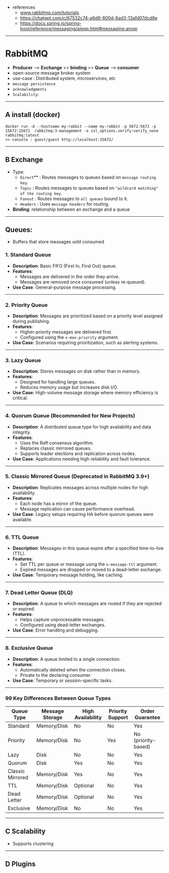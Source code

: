 - references
  - www.rabbitmq.com/tutorials
  - https://chatgpt.com/c/67532c74-a6d8-800d-8ad3-13afd07dcd8e
  - https://docs.spring.io/spring-boot/reference/messaging/amqp.html#messaging.amqp

---
# RabbitMQ
- **Producer**  --> **Exchange** >> **binding** >> **Queue** --> **consumer**
- open-source message broker system
- use-case : Distributed system, microservices, etc
- `message persistence` 
- `acknowledgments`
- `Scalability`:

---
## A install (docker)
```
docker run -d --hostname my-rabbit --name my-rabbit -p 5672:5672 -p 15672:15672  rabbitmq:3-management -e ssl_options.verify:verify_none rabbitmq:latest
>> console : guest/guest http://localhost:15672/
```
---
## B Exchange 
- Type:
  -  `Direct`** : Routes messages to queues based on `message routing key`.
  -  `Topic`    : Routes messages to queues based on `"wildcard matching" of the routing key`.
  -  `Fanout`   : Routes messages to `all queues` bound to it.
  -  `Headers`  : Uses `message headers` for routing.
- **Binding**: relationship between an exchange and a queue 

---  
## Queues:  
- Buffers that store messages until consumed

### 1. Standard Queue
- **Description**: Basic FIFO (First In, First Out) queue.
- **Features**:
  - Messages are delivered in the order they arrive.
  - Messages are removed once consumed (unless re-queued).
- **Use Case**: General-purpose message processing.

---

### 2. Priority Queue
- **Description**: Messages are prioritized based on a priority level assigned during publishing.
- **Features**:
  - Higher-priority messages are delivered first.
  - Configured using the `x-max-priority` argument.
- **Use Case**: Scenarios requiring prioritization, such as alerting systems.

---

### 3. Lazy Queue
- **Description**: Stores messages on disk rather than in memory.
- **Features**:
  - Designed for handling large queues.
  - Reduces memory usage but increases disk I/O.
- **Use Case**: High-volume message storage where memory efficiency is critical.

---

### 4. Quorum Queue (Recommended for New Projects)
- **Description**: A distributed queue type for high availability and data integrity.
- **Features**:
  - Uses the Raft consensus algorithm.
  - Replaces classic mirrored queues.
  - Supports leader elections and replication across nodes.
- **Use Case**: Applications needing high reliability and fault tolerance.

---

### 5. Classic Mirrored Queue (Deprecated in RabbitMQ 3.9+)
- **Description**: Replicates messages across multiple nodes for high availability.
- **Features**:
  - Each node has a mirror of the queue.
  - Message replication can cause performance overhead.
- **Use Case**: Legacy setups requiring HA before quorum queues were available.

---

### 6. TTL Queue
- **Description**: Messages in this queue expire after a specified time-to-live (TTL).
- **Features**:
  - Set TTL per queue or message using the `x-message-ttl` argument.
  - Expired messages are dropped or moved to a dead-letter exchange.
- **Use Case**: Temporary message holding, like caching.

---

### 7. Dead Letter Queue (DLQ)
- **Description**: A queue to which messages are routed if they are rejected or expired.
- **Features**:
  - Helps capture unprocessable messages.
  - Configured using dead-letter exchanges.
- **Use Case**: Error handling and debugging.

---

### 8. Exclusive Queue
- **Description**: A queue limited to a single connection.
- **Features**:
  - Automatically deleted when the connection closes.
  - Private to the declaring consumer.
- **Use Case**: Temporary or session-specific tasks.

---

### 99 Key Differences Between Queue Types

| **Queue Type**       | **Message Storage** | **High Availability** | **Priority Support** | **Order Guarantee** |
|-----------------------|---------------------|------------------------|-----------------------|---------------------|
| Standard              | Memory/Disk        | No                    | No                   | Yes                |
| Priority              | Memory/Disk        | No                    | Yes                  | No (priority-based) |
| Lazy                  | Disk               | No                    | No                   | Yes                |
| Quorum                | Disk               | Yes                   | No                   | Yes                |
| Classic Mirrored      | Memory/Disk        | Yes                   | No                   | Yes                |
| TTL                   | Memory/Disk        | Optional              | No                   | Yes                |
| Dead Letter           | Memory/Disk        | Optional              | No                   | Yes                |
| Exclusive             | Memory/Disk        | No                    | No                   | Yes                |

---
## C Scalability
- Supports clustering

---
## D Plugins



